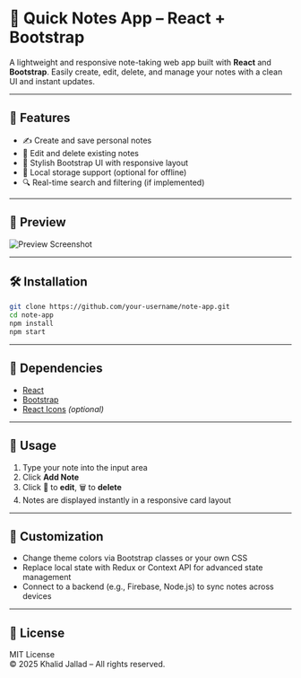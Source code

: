 
# 📝 Quick Notes App – React + Bootstrap

A lightweight and responsive note-taking web app built with **React** and **Bootstrap**. Easily create, edit, delete, and manage your notes with a clean UI and instant updates.

---

## 🚀 Features

- ✍️ Create and save personal notes
- 📌 Edit and delete existing notes
- 🎨 Stylish Bootstrap UI with responsive layout
- 💾 Local storage support (optional for offline)
- 🔍 Real-time search and filtering (if implemented)

---

## 📸 Preview

![Preview Screenshot](./note-app-preview.png) <!-- Optional screenshot -->

---

## 🛠️ Installation

```bash
git clone https://github.com/your-username/note-app.git
cd note-app
npm install
npm start
```

---

## 🧩 Dependencies

- [React](https://reactjs.org/)
- [Bootstrap](https://getbootstrap.com/)
- [React Icons](https://react-icons.github.io/react-icons/) *(optional)*

---

## 🧪 Usage

1. Type your note into the input area
2. Click **Add Note**
3. Click 📝 to **edit**, 🗑️ to **delete**
4. Notes are displayed instantly in a responsive card layout

---

## 🧰 Customization

- Change theme colors via Bootstrap classes or your own CSS
- Replace local state with Redux or Context API for advanced state management
- Connect to a backend (e.g., Firebase, Node.js) to sync notes across devices

---

## 📄 License

MIT License  
© 2025 Khalid Jallad – All rights reserved.
